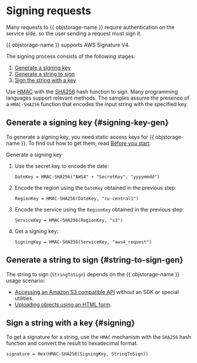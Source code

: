 # Signing requests

Many requests to {{ objstorage-name }} require authentication on the service side, so the user sending a request must sign it.

{{ objstorage-name }} supports AWS Signature V4.

The signing process consists of the following stages:

1. [Generate a signing key](#signing-key-gen)
2. [Generate a string to sign](#string-to-sign-gen)
3. [Sign the string with a key](#signing)

Use [HMAC](https://en.wikipedia.org/wiki/HMAC) with the [SHA256](https://en.wikipedia.org/wiki/SHA-2) hash function to sign. Many programming languages support relevant methods. The samples assume the presence of a `HMAC-SHA256` function that encodes the input string with the specified key.

## Generate a signing key {#signing-key-gen}

To generate a signing key, you need static access keys for {{ objstorage-name }}. To find out how to get them, read [Before you start](index.md#preparations).

Generate a signing key

1. Use the secret key to encode the date:

    ```
    DateKey = HMAC-SHA256("AWS4" + "SecretKey", "yyyymmdd")
    ```

2. Encode the region using the `DateKey` obtained in the previous step:

    ```
    RegionKey = HMAC-SHA256(DateKey, "ru-central1")
    ```

3. Encode the service using the `RegionKey` obtained in the previous step:

    ```
    ServiceKey = HMAC-SHA256(RegionKey, "s3")
    ```

4. Get a signing key:

    ```
    SigningKey = HMAC-SHA256(ServiceKey, "aws4_request")
    ```

## Generate a string to sign {#string-to-sign-gen}

The string to sign (`StringToSign`) depends on the {{ objstorage-name }} usage scenario:

- [Accessing an Amazon S3 compatible API](index.md) without an SDK or special utilities.
- [Uploading objects using an HTML form](../concepts/presigned-post-forms.md).

## Sign a string with a key {#signing}

To get a signature for a string, use the `HMAC` mechanism with the `SHA256` hash function and convert the result to hexadecimal format.

```
signature = Hex(HMAC-SHA256(SigningKey, StringToSign))
```

